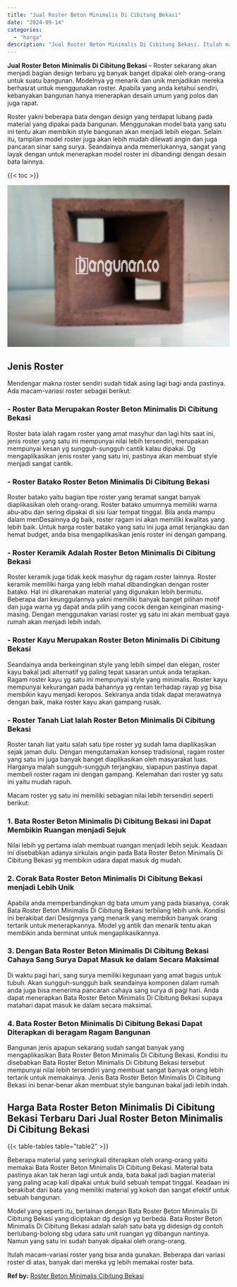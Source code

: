 ```yaml
---
title: "Jual Roster Beton Minimalis Di Cibitung Bekasi"
date: "2024-09-14"
categories: 
  - "harga"
description: "Jual Roster Beton Minimalis Di Cibitung Bekasi. Itulah macam-variasi roster yang bisa anda gunakan. Beberapa dari variasi roster di atas, banyak dari mereka..."
---
```


**Jual Roster Beton Minimalis Di Cibitung Bekasi** – Roster sekarang akan menjadi bagian design terbaru yg banyak banget dipakai oleh orang-orang untuk suatu bangunan. Modelnya yg menarik dan unik menjadikan mereka berhasrat untuk menggunakan roster. Apabila yang anda ketahui sendiri, kebanyakan bangunan hanya menerapkan desain umum yang polos dan juga rapat.

Roster yakni beberapa bata dengan design yang terdapat lubang pada material yang dipakai pada bangunan. Menggunakan model bata yang satu ini tentu akan membikin style bangunan akan menjadi lebih elegan. Selain itu, tampilan model roster juga akan lebih mudah dilewati angin dan juga pancaran sinar sang surya. Seandainya anda memerlukannya, sangat yang layak dengan untuk menerapkan model roster ini dibandingi dengan desain bata lainnya.

{{< toc >}}

![Jual Roster Beton Minimalis Di Cibitung Bekasi](/images/bata-roster-minimalis-31.png)

## Jenis Roster

Mendengar makna roster sendiri sudah tidak asing lagi bagi anda pastinya. Ada macam-variasi roster sebagai berikut:

### \- Roster Bata Merupakan Roster Beton Minimalis Di Cibitung Bekasi

Roster bata ialah ragam roster yang amat masyhur dan lagi hits saat ini, jenis roster yang satu ini mempunyai nilai lebih tersendiri, merupakan mempunyai kesan yg sungguh-sungguh cantik kalau dipakai. Dg mengaplikasikan jenis roster yang satu ini, pastinya akan membuat style menjadi sangat cantik.

### \- Roster Batako Roster Beton Minimalis Di Cibitung Bekasi

Roster batako yaitu bagian tipe roster yang teramat sangat banyak diaplikasikan oleh orang-orang. Roster batako umumnya memiliki warna abu-abu dan sering dipakai di sisi luar tempat tinggal. Bila anda mampu dalam menDesainnya dg baik, roster ragam ini akan memiliki kwalitas yang lebih baik. Untuk harga roster batako yang satu ini juga amat terjangkau dan hemat budget, anda bisa mengaplikasikan jenis roster ini dengan gampang.

### \- Roster Keramik Adalah Roster Beton Minimalis Di Cibitung Bekasi

Roster keramik juga tidak keok masyhur dg ragam roster lainnya. Roster keramik memiliki harga yang lebih mahal dibandingkan dengan roster batako. Hal ini dikarenakan material yang digunakan lebih bermutu. Beberapa dari keunggulannya yakni memiliki banyak banget pilihan motif dan juga warna yg dapat anda pilih yang cocok dengan keinginan masing-masing. Dengan menggunakan variasi roster yg satu ini akan membuat gaya rumah akan menjadi lebih indah.

### \- Roster Kayu Merupakan Roster Beton Minimalis Di Cibitung Bekasi

Seandainya anda berkeinginan style yang lebih simpel dan elegan, roster kayu bakal jadi alternatif yg paling tepat sasaran untuk anda terapkan. Ragam roster kayu yg satu ini mempunyai style yang minimalis. Roster kayu mempunyai kekurangan pada bahannya yg rentan terhadap rayap yg bisa membikin kayu menjadi keropos. Sekiranya anda tidak dapat merawatnya dengan baik, maka roster kayu akan gampang rusak.

### \- Roster Tanah Liat Ialah Roster Beton Minimalis Di Cibitung Bekasi

Roster tanah liat yaitu salah satu tipe roster yg sudah lama diaplikasikan sejak jaman dulu. Dengan mengutamakan konsep tradisional, ragam roster yang satu ini juga banyak banget diaplikasikan oleh masyarakat luas. Harganya malah sungguh-sungguh terjangkau, siapapun pastinya dapat membeli roster ragam ini dengan gampang. Kelemahan dari roster yg satu ini yaitu mudah rapuh.

Macam roster yg satu ini memiliki sebagian nilai lebih tersendiri seperti berikut:

### 1\. Bata Roster Beton Minimalis Di Cibitung Bekasi ini Dapat Membikin Ruangan menjadi Sejuk

Nilai lebih yg pertama ialah membuat ruangan menjadi lebih sejuk. Keadaan ini disebabkan adanya sirkulais angin pada Bata Roster Beton Minimalis Di Cibitung Bekasi yg membikin udara dapat masuk dg mudah.

### 2\. Corak Bata Roster Beton Minimalis Di Cibitung Bekasi menjadi Lebih Unik

Apabila anda memperbandingkan dg bata umum yang pada biasanya, corak Bata Roster Beton Minimalis Di Cibitung Bekasi terbilang lebih unik. Kondisi ini berakibat dari Designnya yang menarik yang membikin banyak orang tertarik untuk menerapkannya. Model yg antik dan menarik tentu akan membikin anda berminat untuk mengaplikasikannya.

### 3\. Dengan Bata Roster Beton Minimalis Di Cibitung Bekasi Cahaya Sang Surya Dapat Masuk ke dalam Secara Maksimal

Di waktu pagi hari, sang surya memiliki kegunaan yang amat bagus untuk tubuh. Akan sungguh-sungguh baik seandainya komponen dalam rumah anda juga bisa menerima pancaran cahaya sang surya di pagi hari. Anda dapat menerapkan Bata Roster Beton Minimalis Di Cibitung Bekasi supaya matahari dapat masuk ke dalam secara maksimal.

### 4\. Bata Roster Beton Minimalis Di Cibitung Bekasi Dapat Diterapkan di beragam Ragam Bangunan

Bangunan jenis apapun sekarang sudah sangat banyak yang mengaplikasikan Bata Roster Beton Minimalis Di Cibitung Bekasi. Kondisi itu disebabkan Bata Roster Beton Minimalis Di Cibitung Bekasi tersebut mempunyai nilai lebih tersendiri yang membuat sangat banyak orang lebih tertarik untuk memakainya. Jenis Bata Roster Beton Minimalis Di Cibitung Bekasi ini benar-benar akan membuat style bangunan bakal jadi lebih indah.

## Harga Bata Roster Beton Minimalis Di Cibitung Bekasi Terbaru Dari Jual Roster Beton Minimalis Di Cibitung Bekasi

{{< table-tables table="table2" >}}

Beberapa material yang seringkali diterapkan oleh orang-orang yaitu memakai Bata Roster Beton Minimalis Di Cibitung Bekasi. Material bata pastinya akan tak heran lagi untuk anda, bata bakal jadi bagian material yang paling acap kali dipakai untuk build sebuah tempat tinggal. Keadaan ini berakibat dari bata yang memiliki material yg kokoh dan sangat efektif untuk sebuah bangunan.

Model yang seperti itu, berlainan dengan Bata Roster Beton Minimalis Di Cibitung Bekasi yang diciptakan dg design yg berbeda. Bata Roster Beton Minimalis Di Cibitung Bekasi adalah salah satu bata yg didesign dg contoh berlubang-bolong sbg udara satu unit ruangan yg dibangun nantinya. Namun yang satu ini sudah banyak dipakai oleh orang-orang.

Itulah macam-variasi roster yang bisa anda gunakan. Beberapa dari variasi roster di atas, banyak dari mereka yg lebih memakai roster bata.

**Ref by:** [Roster Beton Minimalis Cibitung Bekasi](https://id.wikipedia.org/wiki/Roster)
